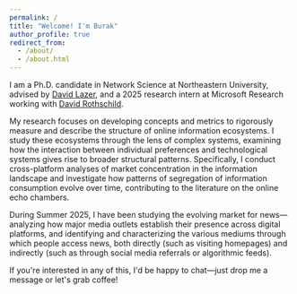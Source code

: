```yaml
---
permalink: /
title: "Welcome! I'm Burak"
author_profile: true
redirect_from: 
  - /about/
  - /about.html
---
```


I am a Ph.D. candidate in Network Science at Northeastern University, advised by [David Lazer](https://www.lazerlab.net/people/david-lazer), and a 2025 research intern at Microsoft Research working with [David Rothschild](https://researchdmr.com/).

My  research focuses on developing concepts and metrics to rigorously measure and describe the structure of online information ecosystems. I study these ecosystems through the lens of complex systems, examining how the interaction between individual preferences and technological systems gives rise to broader structural patterns. Specifically, I conduct cross-platform analyses of market concentration in the information landscape and investigate how patterns of segregation of information consumption evolve over time, contributing to the literature on the online echo chambers.

During Summer 2025, I have been studying the evolving market for news—analyzing how major media outlets establish their presence across digital platforms, and identifying and characterizing the various mediums through which people access news, both directly (such as visiting homepages) and indirectly (such as through social media referrals or algorithmic feeds). 

If you're interested in any of this, I'd be happy to chat—just drop me a message or let's grab coffee!
